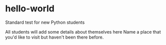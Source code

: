 # hello-world
Standard test for new Python students

All students will add some details about themselves here
Name a place that you'd like to visit but haven't been there before.
